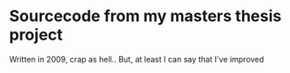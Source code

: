 Sourcecode from my masters thesis project
=========================================


Written in 2009, crap as hell.. But, at least I can say that I've improved
